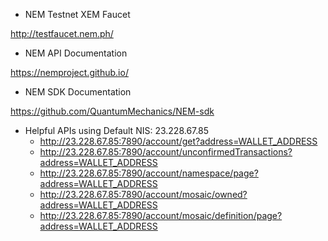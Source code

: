 * NEM Testnet XEM Faucet

http://testfaucet.nem.ph/

* NEM API Documentation

https://nemproject.github.io/

* NEM SDK Documentation

https://github.com/QuantumMechanics/NEM-sdk

* Helpful APIs using Default NIS: 23.228.67.85
  * http://23.228.67.85:7890/account/get?address=WALLET_ADDRESS
  * http://23.228.67.85:7890/account/unconfirmedTransactions?address=WALLET_ADDRESS
  * http://23.228.67.85:7890/account/namespace/page?address=WALLET_ADDRESS
  * http://23.228.67.85:7890/account/mosaic/owned?address=WALLET_ADDRESS
  * http://23.228.67.85:7890/account/mosaic/definition/page?address=WALLET_ADDRESS
